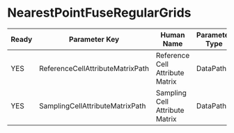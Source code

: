 # NearestPointFuseRegularGrids

| Ready | Parameter Key | Human Name | Parameter Type | Parameter Class |
|-------|---------------|------------|-----------------|----------------|
| YES | ReferenceCellAttributeMatrixPath | Reference Cell Attribute Matrix | DataPath | DataGroupSelectionParameter |
| YES | SamplingCellAttributeMatrixPath | Sampling Cell Attribute Matrix | DataPath | DataGroupSelectionParameter |
